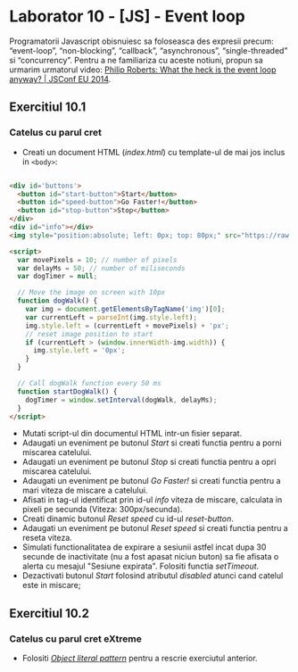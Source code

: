 # Laborator 10 - [JS] - Event loop

Programatorii Javascript obisnuiesc sa foloseasca des expresii precum: “event-loop”, “non-blocking”, “callback”, “asynchronous”, “single-threaded” si “concurrency”. Pentru a ne familiariza cu aceste notiuni, propun sa urmarim urmatorul video:
[Philip Roberts: What the heck is the event loop anyway? | JSConf EU 2014](https://www.youtube.com/watch?v=8aGhZQkoFbQ&t=420s).

## Exercitiul 10.1

### Catelus cu parul cret

* Creati un document HTML (*index.html*) cu template-ul de mai jos inclus in `<body>`:

```html

<div id='buttons'>
  <button id="start-button">Start</button>
  <button id="speed-button">Go Faster!</button>
  <button id="stop-button">Stop</button>
</div>
<div id="info"></div>
<img style="position:absolute; left: 0px; top: 80px;" src="https://raw.githubusercontent.com/WebToLearn/laborator-tehnici-web/master/doc/laborator-10/dog.gif">

<script>
  var movePixels = 10; // number of pixels
  var delayMs = 50; // number of miliseconds
  var dogTimer = null;

  // Move the image on screen with 10px
  function dogWalk() {
    var img = document.getElementsByTagName('img')[0];
    var currentLeft = parseInt(img.style.left);
    img.style.left = (currentLeft + movePixels) + 'px';
    // reset image position to start
    if (currentLeft > (window.innerWidth-img.width)) {
      img.style.left = '0px';
    }
  }

  // Call dogWalk function every 50 ms
  function startDogWalk() {
    dogTimer = window.setInterval(dogWalk, delayMs);
  }
</script>
```

* Mutati script-ul din documentul HTML intr-un fisier separat.
* Adaugati un eveniment pe butonul *Start* si creati functia pentru a porni miscarea catelului.
* Adaugati un eveniment pe butonul *Stop* si creati functia pentru a opri miscarea catelului.
* Adaugati un eveniment pe butonul *Go Faster!* si creati functia pentru a mari viteza de miscare a catelului.
* Afisati in tag-ul identificat prin id-ul *info* viteza de miscare, calculata in pixeli pe secunda (Viteza: 300px/secunda).
* Creati dinamic butonul *Reset speed* cu id-ul *reset-button*.
* Adaugati un eveniment pe butonul *Reset speed* si creati functia pentru a reseta viteza.
* Simulati functionalitatea de expirare a sesiunii astfel incat dupa 30 secunde de inactivitate (nu a fost apasat niciun buton) sa fie afisata o alerta cu mesajul "Sesiune expirata". Folositi functia *setTimeout*.
* Dezactivati butonul *Start* folosind atributul *disabled* atunci cand catelul este in miscare;

## Exercitiul 10.2

### Catelus cu parul cret eXtreme

* Folositi *[Object literal pattern](https://addyosmani.com/resources/essentialjsdesignpatterns/book/#modulepatternjavascript)* pentru a rescrie exerciutul anterior.
